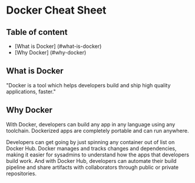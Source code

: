 # Docker Cheat Sheet

## Table of content

* [What is Docker] (#what-is-docker)
* [Why Docker] (#why-docker)

## What is Docker

"Docker is a tool which helps developers build and ship high quality applications, faster."

## Why Docker

With Docker, developers can build any app in any language using any toolchain. Dockerized apps are completely portable and can run anywhere.

Developers can get going by just spinning any container out of list on Docker Hub. Docker manages and tracks changes and dependencies, making it easier for sysadmins to understand how the apps that developers build work. And with Docker Hub, developers can automate their build pipeline and share artifacts with collaborators through public or private repositories.
 
